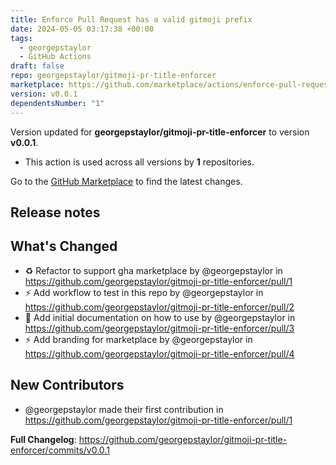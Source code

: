 ```yaml
---
title: Enforce Pull Request has a valid gitmoji prefix
date: 2024-05-05 03:17:38 +00:00
tags:
  - georgepstaylor
  - GitHub Actions
draft: false
repo: georgepstaylor/gitmoji-pr-title-enforcer
marketplace: https://github.com/marketplace/actions/enforce-pull-request-has-a-valid-gitmoji-prefix
version: v0.0.1
dependentsNumber: "1"
---
```



Version updated for **georgepstaylor/gitmoji-pr-title-enforcer** to version **v0.0.1**.
- This action is used across all versions by **1** repositories.

Go to the [GitHub Marketplace](https://github.com/marketplace/actions/enforce-pull-request-has-a-valid-gitmoji-prefix) to find the latest changes.

## Release notes

## What's Changed
* ♻️ Refactor to support gha marketplace by @georgepstaylor in https://github.com/georgepstaylor/gitmoji-pr-title-enforcer/pull/1
* ⚡ Add workflow to test in this repo by @georgepstaylor in https://github.com/georgepstaylor/gitmoji-pr-title-enforcer/pull/2
* 📝 Add initial documentation on how to use by @georgepstaylor in https://github.com/georgepstaylor/gitmoji-pr-title-enforcer/pull/3
* ⚡️ Add branding for marketplace by @georgepstaylor in https://github.com/georgepstaylor/gitmoji-pr-title-enforcer/pull/4

## New Contributors
* @georgepstaylor made their first contribution in https://github.com/georgepstaylor/gitmoji-pr-title-enforcer/pull/1

**Full Changelog**: https://github.com/georgepstaylor/gitmoji-pr-title-enforcer/commits/v0.0.1
